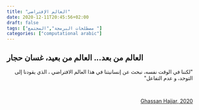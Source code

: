 ```yaml
---
title: "العالم الإفتراضي"
date: 2020-12-11T20:45:56+02:00
draft: false
tags: ["مصطلحات البرمجة","المجتمع "]
categories: ["computational arabic"]
---
```

## العالم من بعد... العالم من بعيد، غسان حجار      

<div dir="rtl">
    
"لكننا في الوقت نفسه، نبحث عن إنسانيتنا في هذا العالم الافتراضي ، الذي يقودنا إلى التوحد، و عدم التفاعل" 

<br>

[Ghassan Hajjar, 2020][link]
<br>
</div> 

[link]:https://www.peacebuildingsupplement.org/uploadImages/DocumentFiles/Final-benaa-salam-DEC2020%20(1)-637431009343877310.pdf
